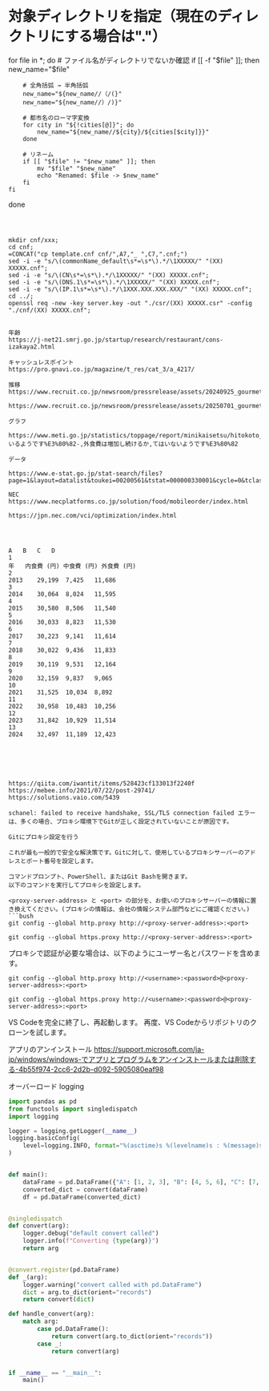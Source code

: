 

# 対象ディレクトリを指定（現在のディレクトリにする場合は"."）
for file in *; do
    # ファイル名がディレクトリでないか確認
    if [[ -f "$file" ]]; then
        new_name="$file"

        # 全角括弧 → 半角括弧
        new_name="${new_name//（/(}"
        new_name="${new_name//）/)}"

        # 都市名のローマ字変換
        for city in "${!cities[@]}"; do
            new_name="${new_name//${city}/${cities[$city]}}"
        done

        # リネーム
        if [[ "$file" != "$new_name" ]]; then
            mv "$file" "$new_name"
            echo "Renamed: $file -> $new_name"
        fi
    fi
done
```



mkdir cnf/xxx;
cd cnf;
=CONCAT("cp template.cnf cnf/",A7,"_ ",C7,".cnf;")
sed -i -e "s/\(commonName_default\s*=\s*\).*/\1XXXXX/" "(XX) XXXXX.cnf";
sed -i -e "s/\(CN\s*=\s*\).*/\1XXXXX/" "(XX) XXXXX.cnf";
sed -i -e "s/\(DNS.1\s*=\s*\).*/\1XXXXX/" "(XX) XXXXX.cnf";
sed -i -e "s/\(IP.1\s*=\s*\).*/\1XXX.XXX.XXX.XXX/" "(XX) XXXXX.cnf";
cd ../;
openssl req -new -key server.key -out "./csr/(XX) XXXXX.csr" -config "./cnf/(XX) XXXXX.cnf";


年齢
https://j-net21.smrj.go.jp/startup/research/restaurant/cons-izakaya2.html

キャッシュレスポイント
https://pro.gnavi.co.jp/magazine/t_res/cat_3/a_4217/

推移
https://www.recruit.co.jp/newsroom/pressrelease/assets/20240925_gourmet_01.pdf

https://www.recruit.co.jp/newsroom/pressrelease/assets/20250701_gourmet_01.pdf

グラフ

https://www.meti.go.jp/statistics/toppage/report/minikaisetsu/hitokoto_kako/20250313hitokoto.html#:~:text=いるようです%E3%80%82-,外食費は増加し続けるか,てはいないようです%E3%80%82

データ

https://www.e-stat.go.jp/stat-search/files?page=1&layout=datalist&toukei=00200561&tstat=000000330001&cycle=0&tclass1=000001228280&tclass2val=0

NEC
https://www.necplatforms.co.jp/solution/food/mobileorder/index.html

https://jpn.nec.com/vci/optimization/index.html




A	B	C	D
1
年	内食費 (円)	中食費 (円)	外食費 (円)
2
2013	29,199	7,425	11,686
3
2014	30,064	8,024	11,595
4
2015	30,580	8,506	11,540
5
2016	30,033	8,823	11,530
6
2017	30,223	9,141	11,614
7
2018	30,022	9,436	11,833
8
2019	30,119	9,531	12,164
9
2020	32,159	9,837	9,065
10
2021	31,525	10,034	8,892
11
2022	30,958	10,483	10,256
12
2023	31,842	10,929	11,514
13
2024	32,497	11,189	12,423






https://qiita.com/iwantit/items/528423cf133013f2240f 
https://mebee.info/2021/07/22/post-29741/ https://solutions.vaio.com/5439

schanel: failed to receive handshake, SSL/TLS connection failed エラーは、多くの場合、プロキシ環境下でGitが正しく設定されていないことが原因です。

Gitにプロキシ設定を行う

これが最も一般的で安全な解決策です。Gitに対して、使用しているプロキシサーバーのアドレスとポート番号を設定します。

コマンドプロンプト、PowerShell、またはGit Bashを開きます。
以下のコマンドを実行してプロキシを設定します。

<proxy-server-address> と <port> の部分を、お使いのプロキシサーバーの情報に置き換えてください。(プロキシの情報は、会社の情報システム部門などにご確認ください。)
```bush
git config --global http.proxy http://<proxy-server-address>:<port>
```
```bush
git config --global https.proxy http://<proxy-server-address>:<port>
```
プロキシで認証が必要な場合は、以下のようにユーザー名とパスワードを含めます。
```bush
git config --global http.proxy http://<username>:<password>@<proxy-server-address>:<port>
```
```bush
git config --global https.proxy http://<username>:<password>@<proxy-server-address>:<port>
```
VS Codeを完全に終了し、再起動します。
再度、VS Codeからリポジトリのクローンを試します。


アプリのアンインストール
https://support.microsoft.com/ja-jp/windows/windows-でアプリとプログラムをアンインストールまたは削除する-4b55f974-2cc6-2d2b-d092-5905080eaf98





オーバーロード
logging

```Python
import pandas as pd
from functools import singledispatch
import logging

logger = logging.getLogger(__name__)
logging.basicConfig(
    level=logging.INFO, format="%(asctime)s %(levelname)s : %(message)s"
)


def main():
    dataFrame = pd.DataFrame({"A": [1, 2, 3], "B": [4, 5, 6], "C": [7, 8, 9]})
    converted_dict = convert(dataFrame)
    df = pd.DataFrame(converted_dict)


@singledispatch
def convert(arg):
    logger.debug("default convert called")
    logger.info(f"Converting {type(arg)}")
    return arg


@convert.register(pd.DataFrame)
def _(arg):
    logger.warning("convert called with pd.DataFrame")
    dict = arg.to_dict(orient="records")
    return convert(dict)

def handle_convert(arg):
    match arg:
        case pd.DataFrame():
            return convert(arg.to_dict(orient="records"))
        case _:
            return convert(arg)


if __name__ == "__main__":
    main()
```

